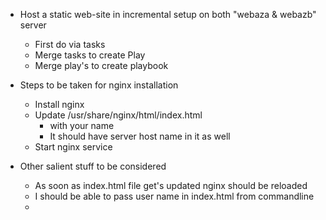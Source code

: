 * Host a static web-site in incremental setup on  both "webaza & webazb" server
  * First do via tasks
  * Merge tasks to create Play
  * Merge play's to create playbook

* Steps to be taken for nginx installation
  * Install nginx
  * Update /usr/share/nginx/html/index.html
    * with your name
    * It should have server host name in it as well
  * Start nginx service

* Other salient stuff to be considered
  * As soon as index.html file get's updated nginx should be reloaded
  * I should be able to pass user name in index.html from commandline
  *
